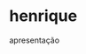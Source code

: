 # henrique
apresentação

<!--
**henriqueoliveira45/henriqueoliveira45** is a ✨ _special_ ✨ repository because its `README.md` (this file) appears on your GitHub profile.

Here are some ideas to get you started:

- 🔭 Olá,seja bem vindo!
- 🌱 Estudante e programador!
- 👯 Estou procurando colaborar em segurança!
- 🤔 Procuro ajuda com a programação!
- Pergunte-me sobre meu progresso!
- 📫 Você pode chegar até mim através do celular!
- 😄 Gostaria de ser chamado de Big!
- ⚡ Sou extrovertido!
-->
